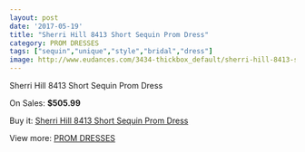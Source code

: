 ```yaml
---
layout: post
date: '2017-05-19'
title: "Sherri Hill 8413 Short Sequin Prom Dress"
category: PROM DRESSES
tags: ["sequin","unique","style","bridal","dress"]
image: http://www.eudances.com/3434-thickbox_default/sherri-hill-8413-short-sequin-prom-dress.jpg
---
```

Sherri Hill 8413 Short Sequin Prom Dress

On Sales: **$505.99**
<a href="https://www.eudances.com/en/prom-dresses/1163-sherri-hill-8413-short-sequin-prom-dress.html"><amp-img layout="responsive" width="600" height="600" src="//www.eudances.com/3434-thickbox_default/sherri-hill-8413-short-sequin-prom-dress.jpg" alt="Sherri Hill 8413 Short Sequin Prom Dress 0" /></a>
<a href="https://www.eudances.com/en/prom-dresses/1163-sherri-hill-8413-short-sequin-prom-dress.html"><amp-img layout="responsive" width="600" height="600" src="//www.eudances.com/3437-thickbox_default/sherri-hill-8413-short-sequin-prom-dress.jpg" alt="Sherri Hill 8413 Short Sequin Prom Dress 1" /></a>
<a href="https://www.eudances.com/en/prom-dresses/1163-sherri-hill-8413-short-sequin-prom-dress.html"><amp-img layout="responsive" width="600" height="600" src="//www.eudances.com/3436-thickbox_default/sherri-hill-8413-short-sequin-prom-dress.jpg" alt="Sherri Hill 8413 Short Sequin Prom Dress 2" /></a>
<a href="https://www.eudances.com/en/prom-dresses/1163-sherri-hill-8413-short-sequin-prom-dress.html"><amp-img layout="responsive" width="600" height="600" src="//www.eudances.com/3435-thickbox_default/sherri-hill-8413-short-sequin-prom-dress.jpg" alt="Sherri Hill 8413 Short Sequin Prom Dress 3" /></a>

Buy it: [Sherri Hill 8413 Short Sequin Prom Dress](https://www.eudances.com/en/prom-dresses/1163-sherri-hill-8413-short-sequin-prom-dress.html "Sherri Hill 8413 Short Sequin Prom Dress")

View more: [PROM DRESSES](https://www.eudances.com/en/13-prom-dresses "PROM DRESSES")